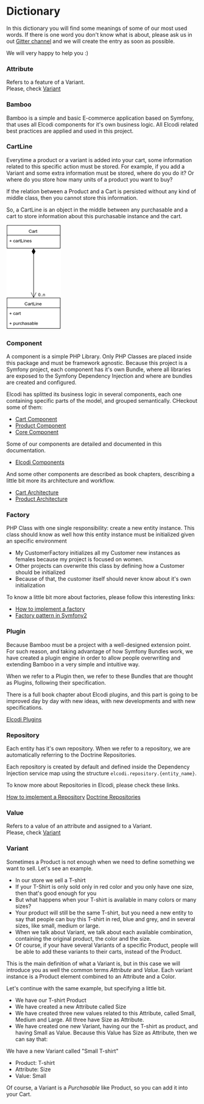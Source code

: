 # Dictionary

In this dictionary you will find some meanings of some of our most used words.
If there is one word you don't know what is about, please ask us in out
[Gitter channel](http://gitter.im/elcodi/elcodi) and we will create the entry
as soon as possible.

We will very happy to help you :)

### Attribute

Refers to a feature of a Variant.  
Please, check [Variant](#variant)

### Bamboo

Bamboo is a simple and basic E-commerce application based on Symfony, that uses
all Elcodi components for it's own business logic. All Elcodi related best 
practices are applied and used in this project.

### CartLine

Everytime a product or a variant is added into your cart, some information
related to this specific action must be stored. For example, if you add a
Variant and some extra information must be stored, where do you do it? Or where
do you store how many units of a product you want to buy?

If the relation between a Product and a Cart is persisted without any kind of
middle class, then you cannot store this information.

So, a CartLine is an object in the middle between any purchasable and a cart to
store information about this purchasable instance and the cart.

![Cart Cartline model](../image/model/cart-cartline.png)

### Component

A component is a simple PHP Library. Only PHP Classes are placed inside this 
package and must be framework agnostic. Because this project is a Symfony
project, each component has it's own Bundle, where all libraries are exposed to
the Symfony Dependency Injection and where are bundles are created and
configured.

Elcodi has splitted its business logic in several components, each one 
containing specific parts of the model, and grouped semantically. CHeckout some
of them:

* [Cart Component](http://github.com/elcodi/Cart)
* [Product Component](http://github.com/elcodi/Product)
* [Core Component](http://github.com/elcodi/Core)

Some of our components are detailed and documented in this documentation.

* [Elcodi Components](../components)

And some other components are described as book chapters, describing a little
bit more its architecture and workflow.

* [Cart Architecture](cart-architecture.md)
* [Product Architecture](product-architecture.md)

### Factory

PHP Class with one single responsibility: create a new entity instance. This
class should know as well how this entity instance must be initialized given
an specific environment

- My CustomerFactory initializes all my Customer new instances as females 
  because my project is focused on women.
- Other projects can overwrite this class by defining how a Customer should be
  initialized
- Because of that, the customer itself should never know about it's own
  initialization
  
To know a little bit more about factories, please follow this interesting links:

* [How to implement a factory](../cookbook/implementation/implement-a-factory.md)
* [Factory pattern in Symfony2](http://mmoreram.com/blog/2013/12/23/factory-pattern-in-symfony2/)

### Plugin

Because Bamboo must be a project with a well-designed extension point. For such
reason, and taking advantage of how Symfony Bundles work, we have created a 
plugin engine in order to allow people overwriting and extending Bamboo in a
very simple and intuitive way.

When we refer to a Plugin then, we refer to these Bundles that are thought as 
Plugins, following their specification.

There is a full book chapter about Elcodi plugins, and this part is going to be
improved day by day with new ideas, with new developments and with new
specifications.

[Elcodi Plugins](plugins.md)

### Repository

Each entity has it's own repository. When we refer to a repository, we are
automatically referring to the Doctrine Repositories.

Each repository is created by default and defined inside the Dependency
Injection service map using the structure `elcodi.repository.{entity_name}`.

To know more about Repositories in Elcodi, please check these links.

[How to implement a Repository](../cookbook/implementation/implement-a-repository.md)
[Doctrine Repositories](http://doctrine-orm.readthedocs.org/en/latest/reference/working-with-objects.html)

### Value

Refers to a value of an attribute and assigned to a Variant.  
Please, check [Variant](#variant)

### Variant

Sometimes a Product is not enough when we need to define something we want to 
sell. Let's see an example.

* In our store we sell a T-shirt
* If your T-Shirt is only sold only in red color and you only have one size, 
  then that's good enough for you
* But what happens when your T-shirt is available in many colors or many sizes?
* Your product will still be the same T-shirt, but you need a new entity to say
  that people can buy this T-shirt in red, blue and grey, and in several sizes,
  like small, medium or large.
* When we talk about Variant, we talk about each available combination, 
  containing the original product, the color and the size.
* Of course, if your have several Variants of a specific Product, people will be
  able to add these variants to their carts, instead of the Product.

This is the main definition of what a Variant is, but in this case we will
introduce you as well the common terms *Attribute* and *Value*. Each variant
instance is a Product element combined to an Attribute and a Color.

Let's continue with the same example, but specifying a little bit.

* We have our T-shirt Product
* We have created a new Attribute called Size
* We have created three new values related to this Attribute, called Small,
Medium and Large. All three have Size as Attribute.
* We have created one new Variant, having our the T-shirt as product, and having
Small as Value. Because this Value has Size as Attribute, then we can say that:

We have a new Variant called "Small T-shirt"
* Product: T-shirt
* Attribute: Size
* Value: Small

Of course, a Variant is a *Purchasable* like Product, so you can add it into
your Cart.